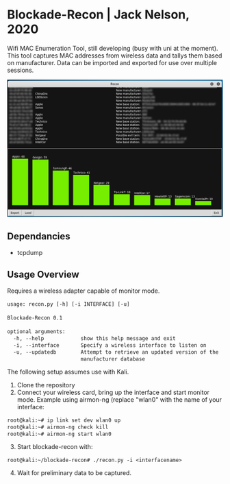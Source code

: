 # Blockade-Recon | Jack Nelson, 2020

Wifi MAC Enumeration Tool, still developing (busy with uni at the moment). This tool captures MAC addresses from wireless data and tallys them based on manufacturer. Data can be imported and exported for use over multiple sessions.

![UI Screenshot](screen.jpg)

## Dependancies
* tcpdump

## Usage Overview

Requires a wireless adapter capable of monitor mode.

```
usage: recon.py [-h] [-i INTERFACE] [-u]

Blockade-Recon 0.1

optional arguments:
  -h, --help            show this help message and exit
  -i, --interface 		Specify a wireless interface to listen on
  -u, --updatedb        Attempt to retrieve an updated version of the
                        manufacturer database
```

The following setup assumes use with Kali.

1. Clone the repository
2. Connect your wireless card, bring up the interface and start monitor mode. Example using airmon-ng (replace "wlan0" with the name of your interface:
```
root@kali:~# ip link set dev wlan0 up
root@kali:~# airmon-ng check kill
root@kali:~# airmon-ng start wlan0
```
3. Start blockade-recon with:
```
root@kali:~/blockade-recon# ./recon.py -i <interfacename>
```
4. Wait for preliminary data to be captured.




